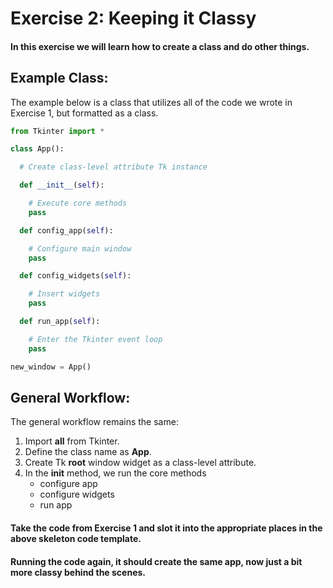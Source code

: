 # Exercise 2: Keeping it Classy
#### In this exercise we will learn how to create a class and do other things.

## Example Class:
The example below is a class that utilizes all of the code we wrote in Exercise 1, but formatted as a class.
```python
from Tkinter import *

class App():

  # Create class-level attribute Tk instance

  def __init__(self):

    # Execute core methods
    pass

  def config_app(self):

    # Configure main window
    pass

  def config_widgets(self):

    # Insert widgets
    pass

  def run_app(self):

    # Enter the Tkinter event loop
    pass

new_window = App()
```
## General Workflow:
The general workflow remains the same:
1. Import **all** from Tkinter.
2. Define the class name as **App**.
3. Create Tk **root** window widget as a class-level attribute.
4. In the **init** method, we run the core methods
    - configure app
    - configure widgets
    - run app

#### Take the code from Exercise 1 and slot it into the appropriate places in the above skeleton code template.
#### Running the code again, it should create the same app, now just a bit more classy behind the scenes.